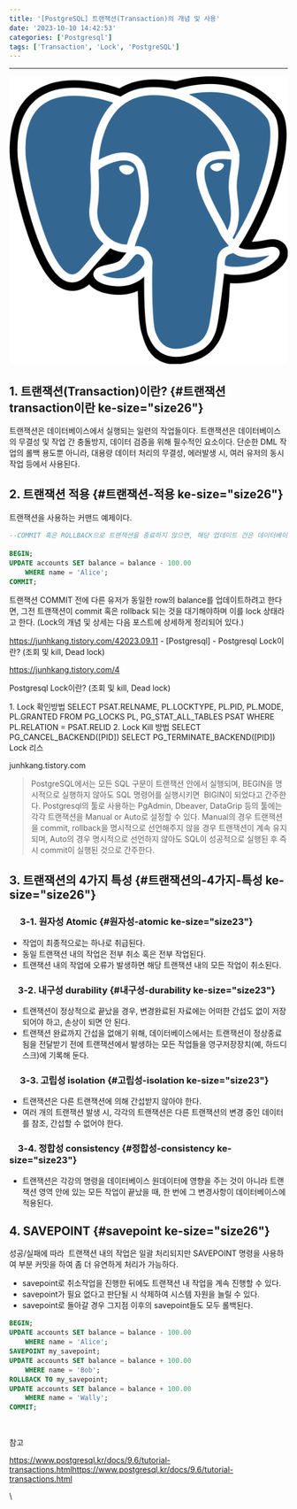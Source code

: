 ```yaml
---
title: '[PostgreSQL] 트랜잭션(Transaction)의 개념 및 사용'
date: '2023-10-10 14:42:53'
categories: ['Postgresql']
tags: ['Transaction', 'Lock', 'PostgreSQL']
---
```


------------------------------------------------------------------------

![](/images/posts/20/img.png)

## 1. 트랜잭션(Transaction)이란? {#트랜잭션transaction이란 ke-size="size26"}

트랜잭션은 데이터베이스에서 실행되는 일련의 작업들이다. 트랜잭션은 데이터베이스의 무결성 및 작업 간 충돌방지, 데이터 검증을 위해 필수적인 요소이다. 단순한 DML 작업의 롤백 용도뿐 아니라, 대용량 데이터 처리의 무결성, 에러발생 시, 여러 유저의 동시작업 등에서 사용된다.

## 2. 트랜잭션 적용 {#트랜잭션-적용 ke-size="size26"}

트랜잭션을 사용하는 커맨드 예제이다.

``` {.sql style="background-color: #f8f8f8; color: #383a42; text-align: start;" ke-type="codeblock" ke-language="sql"}
--COMMIT 혹은 ROLLBACK으로 트랜잭션을 종료하지 않으면, 해당 업데이트 건은 데이터베이스에 적용되지 않는다.

BEGIN;
UPDATE accounts SET balance = balance - 100.00
    WHERE name = 'Alice';
COMMIT;
```

트랜잭션 COMMIT 전에 다른 유저가 동일한 row의 balance를 업데이트하려고 한다면, 그전 트랜잭션이 commit 혹은 rollback 되는 것을 대기해야하며 이를 lock 상태라고 한다. (Lock의 개념 및 상세는 다음 포스트에 상세하게 정리되어 있다.)

https://junhkang.tistory.com/42023.09.11 - \[Postgresql\] - Postgresql Lock이란? (조회 및 kill, Dead lock)

https://junhkang.tistory.com/4
 

Postgresql Lock이란? (조회 및 kill, Dead lock)

1\. Lock 확인방법 SELECT PSAT.RELNAME, PL.LOCKTYPE, PL.PID, PL.MODE, PL.GRANTED FROM PG_LOCKS PL, PG_STAT_ALL_TABLES PSAT WHERE PL.RELATION = PSAT.RELID 2. Lock Kill 방법 SELECT PG_CANCEL_BACKEND(\[PID\]) SELECT PG_TERMINATE_BACKEND(\[PID\]) Lock 리스

junhkang.tistory.com

> PostgreSQL에서는 모든 SQL 구문이 트랜잭션 안에서 실행되며, BEGIN을 명시적으로 실행하지 않아도 SQL 명령어를 실행시키면  BIGIN이 되었다고 간주한다. Postgresql의 툴로 사용하는 PgAdmin, Dbeaver, DataGrip 등의 툴에는 각각 트랜잭션을 Manual or Auto로 설정할 수 있다. Manual의 경우 트랜잭션을 commit, rollback을 명시적으로 선언해주지 않을 경우 트랜잭션이 계속 유지되며, Auto의 경우 명시적으로 선언하지 않아도 SQL이 성공적으로 실행된 후 즉시 commit이 실행된 것으로 간주한다.

## 3. 트랜잭션의 4가지 특성 {#트랜잭션의-4가지-특성 ke-size="size26"}

###      3-1. 원자성 Atomic {#원자성-atomic ke-size="size23"}

-   작업이 최종적으로는 하나로 취급된다.
-   동일 트랜잭션 내의 작업은 전부 취소 혹은 전부 작업된다.
-   트랜잭션 내의 작업에 오류가 발생하면 해당 트랜잭션 내의 모든 작업이 취소된다. 

###     3-2. 내구성 durability {#내구성-durability ke-size="size23"}

-   트랜잭션이 정상적으로 끝났을 경우, 변경완료된 자료에는 어떠한 간섭도 없이 저장되어야 하고, 손상이 되면 안 된다.
-   트랜잭션 완료까지 간섭을 없애기 위해, 데이터베이스에서는 트랜잭션이 정상종료됨을 전달받기 전에 트랜잭션에서 발생하는 모든 작업들을 영구저장장치(예, 하드디스크)에 기록해 둔다.

###      3-3. 고립성 isolation {#고립성-isolation ke-size="size23"}

-   트랜잭션은 다른 트랜잭션에 의해 간섭받지 않아야 한다.
-   여러 개의 트랜잭션 발생 시, 각각의 트랜잭션은 다른 트랜잭션의 변경 중인 데이터를 참조, 간섭할 수 없어야 한다.

###     3-4. 정합성 consistency {#정합성-consistency ke-size="size23"}

-   트랜잭션은 각강의 명령을 데이터베이스 원데이터에 영향을 주는 것이 아니라 트랜잭션 영역 안에 있는 모든 작업이 끝났을 때, 한 번에 그 변경사항이 데이터베이스에 적용된다.

## 4. SAVEPOINT {#savepoint ke-size="size26"}

성공/실패에 따라  트랜잭션 내의 작업은 일괄 처리되지만 SAVEPOINT 명령을 사용하여 부분 커밋을 하여 좀 더 유연하게 처리가 가능하다.

-   savepoint로 취소작업을 진행한 뒤에도 트랜잭션 내 작업을 계속 진행할 수 있다.
-   savepoint가 필요 없다고 판단될 시 삭제하여 시스템 자원을 늘릴 수 있다.
-   savepoint로 돌아갈 경우 그지점 이후의 savepoint들도 모두 롤백된다.

``` {.sql ke-language="sql" ke-type="codeblock"}
BEGIN;
UPDATE accounts SET balance = balance - 100.00
    WHERE name = 'Alice';
SAVEPOINT my_savepoint;
UPDATE accounts SET balance = balance + 100.00
    WHERE name = 'Bob';
ROLLBACK TO my_savepoint;
UPDATE accounts SET balance = balance + 100.00
    WHERE name = 'Wally';
COMMIT;
```
 

참고 

https://www.postgresql.kr/docs/9.6/tutorial-transactions.htmlhttps://www.postgresql.kr/docs/9.6/tutorial-transactions.html

\
